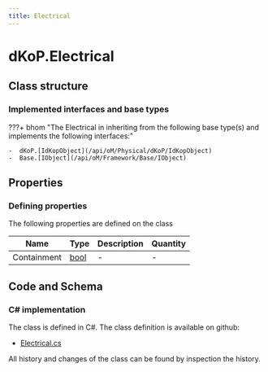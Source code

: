 ```yaml
---
title: Electrical
---
```


# dKoP.Electrical



## Class structure

### Implemented interfaces and base types

???+ bhom "The Electrical in inheriting from the following base type(s) and implements the following interfaces:"

    -  dKoP.[IdKopObject](/api/oM/Physical/dKoP/IdKopObject)
    -  Base.[IObject](/api/oM/Framework/Base/IObject)


## Properties



### Defining properties

The following properties are defined on the class

| Name             | Type             | Description      | Quantity         |
|------------------|------------------|------------------|------------------|
| Containment | [bool](https://learn.microsoft.com/en-us/dotnet/api/System.Boolean?view=netstandard-2.0) | - | - |


## Code and Schema

### C# implementation

The class is defined in C#. The class definition is available on github:

- [Electrical.cs](https://github.com/BHoM/dKoP_Toolkit/blob/develop/dKoP_oM/Perfomance/Services/Electrical.cs)

All history and changes of the class can be found by inspection the history.

